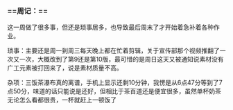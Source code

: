### ==周记：==

这一周做了很多事，但还是琐事居多，也导致最后周末了才开始着急补着各种作业。

琐事：主要还是周一到周三每天晚上都在忙着剪辑，关于宣传部那个视频推翻了一次又一次，大概改到了第9还是第10版，最可惜的是周日这天又被通知说素材没有广工元素被打回来了，说是素材质量不高。

杂项：三饭茶瀑布真的离谱，手机上显示还剩10分钟，我愣是从6点47分等到了7点50分，味道的话只能说是还好，但相比于茶百道还是便宜很多，虽然单杯奶茶无论怎么看都很贵，一杯就赶上一顿饭了

